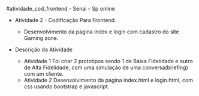 #atividade_cod_frontend - Senai - Sp online
- Atividade 2 - Codificação Para Frontend.
  - Desenvolvimento da pagina index e login com cadastro do site Gaming zone.

- Descrição da Atividade
  - Atividade 1 Foi criar 2 prototipos sendo 1 de Baixa Fidelidade e outro de Alta Fidelidade, com uma simulação de uma conversa(briefing) com um cliente.
  - Atividade 2 Desenvolvimento da pagina index.html e login.html, com css usando bootstrap e javascript.
